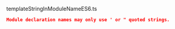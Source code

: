 templateStringInModuleNameES6.ts
```json
Module declaration names may only use ' or " quoted strings.
```
